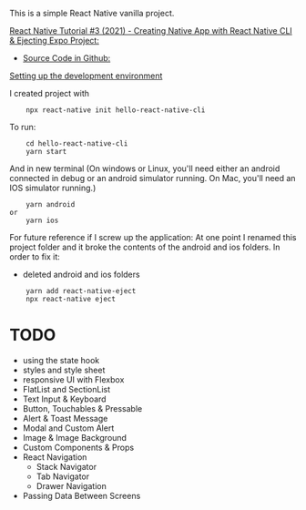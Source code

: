 This is a simple React Native vanilla project.

[React Native Tutorial #3 (2021) - Creating Native App with React Native CLI & Ejecting Expo Project:](https://www.youtube.com/watch?v=LiHkAGyNSJU&list=PL8kfZyp--gEXs4YsSLtB3KqDtdOFHMjWZ&index=3)
* [Source Code in Github:](https://github.com/mahdi-sharifimehr/RN-Tutorial-Main)

[Setting up the development environment](https://reactnative.dev/docs/environment-setup)

I created project with 
```
    npx react-native init hello-react-native-cli
```

To run:
```
    cd hello-react-native-cli
    yarn start 
```
And in new terminal (On windows or Linux, you'll need either an android connected in debug or an android simulator running. On Mac, you'll need an IOS simulator running.)
```
    yarn android
or
    yarn ios
```

For future reference if I screw up the application:
At one point I renamed this project folder and it broke the contents of the android and ios folders. In order to fix it:
* deleted android and ios folders
```
    yarn add react-native-eject
    npx react-native eject
```

# TODO
* using the state hook
* styles and style sheet
* responsive UI with Flexbox
* FlatList and SectionList
* Text Input & Keyboard
* Button, Touchables & Pressable
* Alert & Toast Message
* Modal and Custom Alert
* Image & Image Background
* Custom Components & Props
* React Navigation
    * Stack Navigator
    * Tab Navigator
    * Drawer Navigation
* Passing Data Between Screens